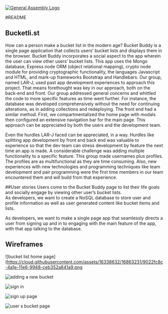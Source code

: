 [![General Assembly Logo](https://camo.githubusercontent.com/1a91b05b8f4d44b5bbfb83abac2b0996d8e26c92/687474703a2f2f692e696d6775722e636f6d2f6b6538555354712e706e67)](https://generalassemb.ly/education/web-development-immersive)

#README

## Bucketli.st

How can a person make a bucket list in the modern age? Bucket Buddy is a single page application that collects users’ bucket lists and displays them in the browser. Bucket Buddy incorporates a social aspect to the app wherein the user can view other users’ bucket lists. This app uses the Mongo database, Express node ORM (object relational mapping), crypto node module for providing cryptographic functionality, the languages Javascript and HTML, and mark-up frameworks Bootstrap and Handlebars. 
Our group, named LAR-J, used past app development experiences to approach this project. That means forethought was key in our approach, both on the back-end and front. Our group addressed general concerns and whittled the code to more specific features as time went further. For instance, the database was developed comprehensively without the need for continuing alterations, as in adding collections and redeploying. The front end had a similar method. First, we compartmentalized the home page with modals then configured an extensive navigation bar for the main page. This approach can be appreciated by both the users and the development team.

Even the hurdles LAR-J faced can be appreciated, in a way. Hurdles like splitting app development by front and back end was valuable to experience so that the dev team can stress development by feature the next time an app is made. A considerable challenge was adding multiple functionality to a specific feature. This group made usernames plus profiles. The profiles are as multifunctional as they are time consuming. Also, new experiences with new technologies and programming techniques like team development and pair programming were the first time members in our team encountered them and will build from that experience. 
    
##User stories
Users come to the Bucket Buddy page to list their life goals and socially engage by viewing other user’s bucket lists.   
As developers, we want to create a NoSQL database to store user and profile information as well as user generated content like bucket items and lists.

As developers, we want to make a single page app that seamlessly directs a user from signing up and in to engaging with the main feature of the app, with that app talking to the database. 


## Wireframes

![bucket list home page](https://cloud.githubusercontent.com/assets/16338632/16863231/9022fc8c-4a1e-11e6-9948-ceb352a841a9.png 

![adding a new bucket](https://cloud.githubusercontent.com/assets/16338632/16863234/9fa2b634-4a1e-11e6-974d-48454bf141a5.png)

![sign in](https://cloud.githubusercontent.com/assets/16338632/16863241/af47fd10-4a1e-11e6-83e9-a32c7f2fefdf.png)


![sign up page](https://cloud.githubusercontent.com/assets/16338632/16863244/b749e53c-4a1e-11e6-85e3-ee40af536139.png)

![user s bucket page](https://cloud.githubusercontent.com/assets/16338632/16863249/c1bcae78-4a1e-11e6-8f88-9747a81ebe19.png)

